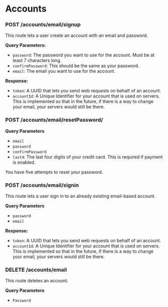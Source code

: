 # Accounts

### POST /accounts/email/signup

This route lets a user create an account with an email and password.

**Query Parameters:**

- `password`: The password you want to use for the account. Must be at least 7 characters long.
- `confirmPassword`: This should be the same as your password.
- `email`: The email you want to use for the account.

**Response:**

- `token`: A UUID that lets you send web requests on behalf of an account.
- `accountId`: A Unique Identifier for your account that is used on servers. This is implemented so that in the future, if there is a way to change your email, your servers would still be there.

### POST /accounts/email/resetPassword/

**Query Parameters**

- `email`
- `password`
- `confirmPassword`
- `last4`: The last four digits of your credit card. This is required if payment is enabled.

You have five attempts to reset your password.

### POST /accounts/email/signin

This route lets a user sign in to an already existing email-based account.

**Query Parameters**

- `password`
- `email`

**Response:**

- `token`: A UUID that lets you send web requests on behalf of an account.
- `accountId`: A Unique Identifier for your account that is used on servers. This is implemented so that in the future, if there is a way to change your email, your servers would still be there.

### DELETE /accounts/email

This route deletes an account.

**Query Parameters**

- `Password`
